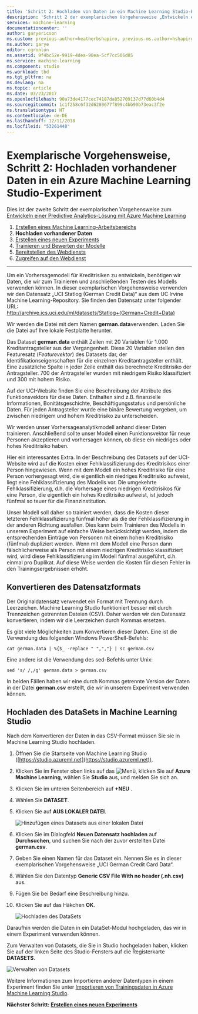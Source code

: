```yaml
---
title: 'Schritt 2: Hochladen von Daten in ein Machine Learning Studio-Experiment – Azure | Microsoft-Dokumentation'
description: 'Schritt 2 der exemplarischen Vorgehensweise „Entwickeln einer prädiktiven Lösung“: Hochladen von gespeicherten öffentlichen Daten in Azure Machine Learning Studio.'
services: machine-learning
documentationcenter: ''
author: garyericson
ms.custom: previous-author=heatherbshapiro, previous-ms.author=hshapiro
ms.author: garye
editor: cgronlun
ms.assetid: 9f4bc52e-9919-4dea-90ea-5cf7cc506d85
ms.service: machine-learning
ms.component: studio
ms.workload: tbd
ms.tgt_pltfrm: na
ms.devlang: na
ms.topic: article
ms.date: 03/23/2017
ms.openlocfilehash: 90a73de4177cec74187da852709137d77d60b4d4
ms.sourcegitcommit: 1c1f258c6f32d6280677f899c4bb90b73eac3f2e
ms.translationtype: HT
ms.contentlocale: de-DE
ms.lasthandoff: 12/11/2018
ms.locfileid: "53261448"
---
```

# <a name="walkthrough-step-2-upload-existing-data-into-an-azure-machine-learning-studio-experiment"></a>Exemplarische Vorgehensweise, Schritt 2: Hochladen vorhandener Daten in ein Azure Machine Learning Studio-Experiment
Dies ist der zweite Schritt der exemplarischen Vorgehensweise zum [Entwickeln einer Predictive Analytics-Lösung mit Azure Machine Learning](walkthrough-develop-predictive-solution.md)

1. [Erstellen eines Machine Learning-Arbeitsbereichs](walkthrough-1-create-ml-workspace.md)
2. **Hochladen vorhandener Daten**
3. [Erstellen eines neuen Experiments](walkthrough-3-create-new-experiment.md)
4. [Trainieren und Bewerten der Modelle](walkthrough-4-train-and-evaluate-models.md)
5. [Bereitstellen des Webdiensts](walkthrough-5-publish-web-service.md)
6. [Zugreifen auf den Webdienst](walkthrough-6-access-web-service.md)

- - -
Um ein Vorhersagemodell für Kreditrisiken zu entwickeln, benötigen wir Daten, die wir zum Trainieren und anschließenden Testen des Modells verwenden können. In dieser exemplarischen Vorgehensweise verwenden wir den Datensatz „UCI Statlog (German Credit Data)“ aus dem UC Irvine Machine Learning-Repository. Sie finden den Datensatz unter folgender URL:   
<a href="http://archive.ics.uci.edu/ml/datasets/Statlog+(German+Credit+Data)">http://archive.ics.uci.edu/ml/datasets/Statlog+(German+Credit+Data)</a>

Wir werden die Datei mit dem Namen **german.data**verwenden. Laden Sie die Datei auf Ihre lokale Festplatte herunter.  

Das Dataset **german.data** enthält Zeilen mit 20 Variablen für 1.000 Kreditantragsteller aus der Vergangenheit. Diese 20 Variablen stellen den Featuresatz (*Featurevektor*) des Datasets dar, der Identifikationseigenschaften für die einzelnen Kreditantragsteller enthält. Eine zusätzliche Spalte in jeder Zeile enthält das berechnete Kreditrisiko der Antragsteller. 700 der Antragsteller wurden mit niedrigem Risiko klassifiziert und 300 mit hohem Risiko.

Auf der UCI-Website finden Sie eine Beschreibung der Attribute des Funktionsvektors für diese Daten. Enthalten sind z.B. finanzielle Informationen, Bonitätsgeschichte, Beschäftigungsstatus und persönliche Daten. Für jeden Antragsteller wurde eine binäre Bewertung vergeben, um zwischen niedrigem und hohem Kreditrisiko zu unterscheiden. 

Wir werden unser Vorhersageanalytikmodell anhand dieser Daten trainieren. Anschließend sollte unser Modell einen Funktionsvektor für neue Personen akzeptieren und vorhersagen können, ob diese ein niedriges oder hohes Kreditrisiko haben.  

Hier ein interessantes Extra. In der Beschreibung des Datasets auf der UCI-Website wird auf die Kosten einer Fehlklassifizierung des Kreditrisikos einer Person hingewiesen.
Wenn mit dem Modell ein hohes Kreditrisiko für eine Person vorhergesagt wird, die eigentlich ein niedriges Kreditrisiko aufweist, liegt eine Fehlklassifizierung des Modells vor.
Die umgekehrte Fehlklassifizierung, d.h. die Vorhersage eines niedrigen Kreditrisikos für eine Person, die eigentlich ein hohes Kreditrisiko aufweist, ist jedoch fünfmal so teuer für die Finanzinstitution.

Unser Modell soll daher so trainiert werden, dass die Kosten dieser letzteren Fehlklassifizierung fünfmal höher als die der Fehlklassifizierung in der anderen Richtung ausfallen.
Dies kann beim Trainieren des Modells in unserem Experiment auf einfache Weise berücksichtigt werden, indem die entsprechenden Einträge von Personen mit einem hohen Kreditrisiko (fünfmal) dupliziert werden. Wenn mit dem Modell eine Person dann fälschlicherweise als Person mit einem niedrigen Kreditrisiko klassifiziert wird, wird diese Fehlklassifizierung im Modell fünfmal ausgeführt, d.h. einmal pro Duplikat. Auf diese Weise werden die Kosten für diesen Fehler in den Trainingsergebnissen erhöht.


## <a name="convert-the-dataset-format"></a>Konvertieren des Datensatzformats
Der Originaldatensatz verwendet ein Format mit Trennung durch Leerzeichen. Machine Learning Studio funktioniert besser mit durch Trennzeichen getrennten Dateien (CSV). Daher werden wir den Datensatz konvertieren, indem wir die Leerzeichen durch Kommas ersetzen.  

Es gibt viele Möglichkeiten zum Konvertieren dieser Daten. Eine ist die Verwendung des folgenden Windows PowerShell-Befehls:   

    cat german.data | %{$_ -replace " ",","} | sc german.csv  

Eine andere ist die Verwendung des sed-Befehls unter Unix:  

    sed 's/ /,/g' german.data > german.csv  

In beiden Fällen haben wir eine durch Kommas getrennte Version der Daten in der Datei **german.csv** erstellt, die wir in unserem Experiment verwenden können.

## <a name="upload-the-dataset-to-machine-learning-studio"></a>Hochladen des DataSets in Machine Learning Studio
Nach dem Konvertieren der Daten in das CSV-Format müssen Sie sie in Machine Learning Studio hochladen. 

1. Öffnen Sie die Startseite von Machine Learning Studio ([https://studio.azureml.net](https://studio.azureml.net)). 

2. Klicken Sie im Fenster oben links auf das ![Menü][1], klicken Sie auf **Azure Machine Learning**, wählen Sie **Studio** aus, und melden Sie sich an.

3. Klicken Sie im unteren Seitenbereich auf **+NEU** .

4. Wählen Sie **DATASET**.

5. Klicken Sie auf **AUS LOKALER DATEI**.

    ![Hinzufügen eines Datasets aus einer lokalen Datei][2]

6. Klicken Sie im Dialogfeld **Neuen Datensatz hochladen** auf **Durchsuchen**, und suchen Sie nach der zuvor erstellten Datei **german.csv**.

7. Geben Sie einen Namen für das Dataset ein. Nennen Sie es in dieser exemplarischen Vorgehensweise „UCI German Credit Card Data“.

8. Wählen Sie den Datentyp **Generic CSV File With no header (.nh.csv)** aus.

9. Fügen Sie bei Bedarf eine Beschreibung hinzu.

10. Klicken Sie auf das Häkchen **OK**.  

    ![Hochladen des DataSets][3]

Daraufhin werden die Daten in ein DataSet-Modul hochgeladen, das wir in einem Experiment verwenden können.

Zum Verwalten von Datasets, die Sie in Studio hochgeladen haben, klicken Sie auf der linken Seite des Studio-Fensters auf die Registerkarte **DATASETS**.

![Verwalten von Datasets][4]

Weitere Informationen zum Importieren anderer Datentypen in einem Experiment finden Sie unter [Importieren von Trainingsdaten in Azure Machine Learning Studio](import-data.md).

**Nächster Schritt: [Erstellen eines neuen Experiments](walkthrough-3-create-new-experiment.md)**

[1]: media/walkthrough-2-upload-data/menu.png
[2]: media/walkthrough-2-upload-data/add-dataset.png
[3]: media/walkthrough-2-upload-data/upload-dataset.png
[4]: media/walkthrough-2-upload-data/dataset-list.png
